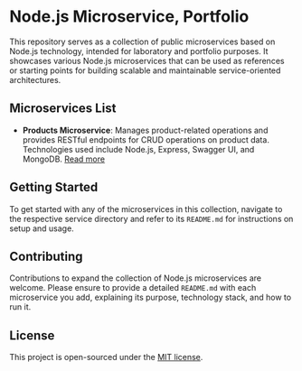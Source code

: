 # Node.js Microservice, Portfolio

This repository serves as a collection of public microservices based on Node.js technology, intended for laboratory and portfolio purposes. It showcases various Node.js microservices that can be used as references or starting points for building scalable and maintainable service-oriented architectures.

## Microservices List

- **Products Microservice**: Manages product-related operations and provides RESTful endpoints for CRUD operations on product data. Technologies used include Node.js, Express, Swagger UI, and MongoDB. [Read more](products/README.md)


## Getting Started

To get started with any of the microservices in this collection, navigate to the respective service directory and refer to its `README.md` for instructions on setup and usage.

## Contributing

Contributions to expand the collection of Node.js microservices are welcome. Please ensure to provide a detailed `README.md` with each microservice you add, explaining its purpose, technology stack, and how to run it.

## License

This project is open-sourced under the [MIT license](LICENSE).
